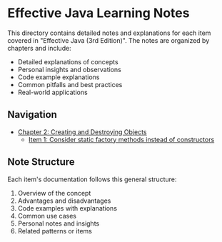 # Effective Java Learning Notes

This directory contains detailed notes and explanations for each item covered in "Effective Java (3rd Edition)". The notes are organized by chapters and include:

- Detailed explanations of concepts
- Personal insights and observations
- Code example explanations
- Common pitfalls and best practices
- Real-world applications

## Navigation

- [Chapter 2: Creating and Destroying Objects](chapter2/)
  - [Item 1: Consider static factory methods instead of constructors](chapter2/item1_static_factory_methods.md)

## Note Structure

Each item's documentation follows this general structure:
1. Overview of the concept
2. Advantages and disadvantages
3. Code examples with explanations
4. Common use cases
5. Personal notes and insights
6. Related patterns or items 